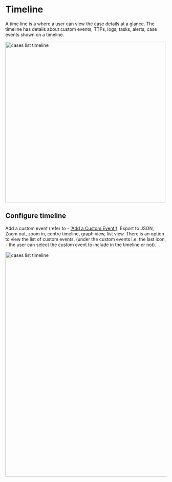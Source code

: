 # Timeline

A time line is a where a user can view the case details at a glance. The timeline has details about custom events, TTPs, logs, tasks, alerts, case events shown on a timeline. 

<img src="../images/cases-list-timelines.png" alt="cases list timeline" width="500" height="500"/>


## Configure timeline

Add a custom event (refer to - ['Add a Custom Event'](../cases-list/add-custom-event.md)), Export to JSON, Zoom out, zoom in, centre timeline, graph view, list view. There is an option to view the list of custom events. (under the custom events i.e. the last icon, - the user can select the custom event to include in the timeline or not).

<img src="../images/cases-list-timeline-actions.png" alt="cases list timeline" width="700" height="700"/>


